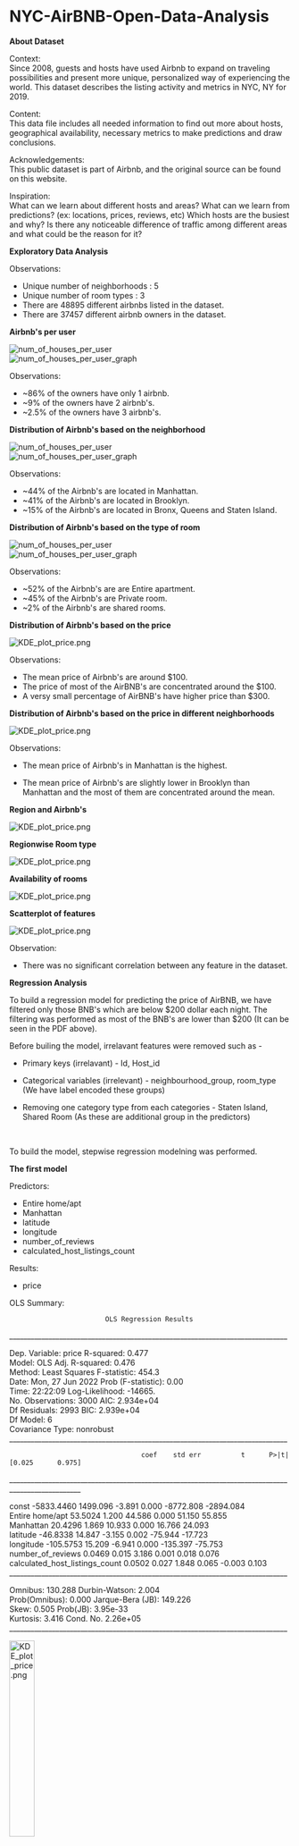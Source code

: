 # NYC-AirBNB-Open-Data-Analysis

<b>About Dataset</b>

Context: <br>
Since 2008, guests and hosts have used Airbnb to expand on traveling possibilities and present more unique, personalized way of experiencing the world. This dataset describes the listing activity and metrics in NYC, NY for 2019.

Content: <br>
This data file includes all needed information to find out more about hosts, geographical availability, necessary metrics to make predictions and draw conclusions.

Acknowledgements: <br>
This public dataset is part of Airbnb, and the original source can be found on this website.

Inspiration: <br>
What can we learn about different hosts and areas?
What can we learn from predictions? (ex: locations, prices, reviews, etc)
Which hosts are the busiest and why?
Is there any noticeable difference of traffic among different areas and what could be the reason for it?

<b>Exploratory Data Analysis</b>

Observations:

- Unique number of neighborhoods : 5
- Unique number of room types : 3
- There are 48895 different airbnbs listed in the dataset.
- There are 37457 different airbnb owners in the dataset.

<b>Airbnb's per user</b>

<img src="pictures/num_of_houses_per_user.JPG" alt="num_of_houses_per_user">
<br>
<img src="pictures/num_of_houses_per_user_graph.png" alt="num_of_houses_per_user_graph">
<br>

Observations:

- ~86% of the owners have only 1 airbnb.
- ~9% of the owners have 2 airbnb's.
- ~2.5% of the owners have 3 airbnb's.

<b>Distribution of Airbnb's based on the neighborhood</b>

<img src="pictures/num_of_airbnbs_per_neighborhood.JPG" alt="num_of_houses_per_user">
<br>
<img src="pictures/num_of_airbnbs_per_neighborhood_graph.png" alt="num_of_houses_per_user_graph">
<br>

Observations:

- ~44% of the Airbnb's are located in Manhattan.
- ~41% of the Airbnb's are located in Brooklyn.
- ~15% of the Airbnb's are located in Bronx, Queens and Staten Island.


<b>Distribution of Airbnb's based on the type of room</b>

<img src="pictures/types_of_rooms_in_airbnb.JPG" alt="num_of_houses_per_user">
<br>
<img src="pictures/types_of_rooms_in_airbnb_graph.png" alt="num_of_houses_per_user_graph">
<br>

Observations:

- ~52% of the Airbnb's are are Entire apartment.
- ~45% of the Airbnb's are Private room.
- ~2% of the Airbnb's are shared rooms.


<b>Distribution of Airbnb's based on the price</b>

<img src="pictures/KDE_plot_price.png" alt="KDE_plot_price.png">

Observations:

- The mean price of Airbnb's are around $100.
- The price of most of the AirBNB's are concentrated around the $100. 
- A versy small percentage of AirBNB's have higher price than $300.

<b>Distribution of Airbnb's based on the price in different neighborhoods</b>

<img src="pictures/KDE_plot_price_neighborhood.png" alt="KDE_plot_price.png">

Observations:

- The mean price of Airbnb's in Manhattan is the highest.

- The mean price of Airbnb's are slightly lower in Brooklyn than Manhattan and the most of them are concentrated around the mean.

<b>Region and Airbnb's</b>

<img src="pictures/KDE_plot_price_neighborhood.png" alt="KDE_plot_price.png">

<b>Regionwise Room type</b>

<img src="pictures/types_of_room_region.png" alt="KDE_plot_price.png">

<b>Availability of rooms</b>

<img src="pictures/availablity_region.png" alt="KDE_plot_price.png">

<b>Scatterplot of features</b>

<img src="pictures/scatterplot.png" alt="KDE_plot_price.png">

Observation:

- There was no significant correlation between any feature in the dataset.

<b>Regression Analysis</b>

To build a regression model for predicting the price of AirBNB, we have filtered only those BNB's which are below $200 dollar each night. The filtering was performed as most of the BNB's are lower than $200 (It can be seen in the PDF above).
<br>

Before builing the model, irrelavant features were removed such as - 

 - Primary keys (irrelavant) - Id, Host_id

 - Categorical variables (irrelevant) - neighbourhood_group, room_type
   (We have label encoded these groups)

 - Removing one category type from each categories - Staten Island, Shared Room
   (As these are additional group in the predictors)

<br>

To build the model, stepwise regression modelning was performed.

<b>The first model</b>

Predictors:

- Entire home/apt
- Manhattan
- latitude
- longitude 
- number_of_reviews 
- calculated_host_listings_count

Results:

- price

OLS Summary:


                            OLS Regression Results                            
______________________________________________________________________________ <br>

Dep. Variable:                  price   R-squared:                       0.477 <br>
Model:                            OLS   Adj. R-squared:                  0.476 <br>
Method:                 Least Squares   F-statistic:                     454.3 <br>
Date:                Mon, 27 Jun 2022   Prob (F-statistic):               0.00 <br>
Time:                        22:22:09   Log-Likelihood:                -14665. <br>
No. Observations:                3000   AIC:                         2.934e+04 <br>
Df Residuals:                    2993   BIC:                         2.939e+04 <br>
Df Model:                           6                                          <br>
Covariance Type:            nonrobust                                          <br>
______________________________________________________________________________ <br>

                                     coef    std err          t      P>|t|      [0.025      0.975]
__________________________________________________________________________________________________ <br>

const                          -5833.4460   1499.096     -3.891      0.000   -8772.808   -2894.084 <br>
Entire home/apt                   53.5024      1.200     44.586      0.000      51.150      55.855 <br>
Manhattan                         20.4296      1.869     10.933      0.000      16.766      24.093 <br>
latitude                         -46.8338     14.847     -3.155      0.002     -75.944     -17.723 <br>
longitude                       -105.5753     15.209     -6.941      0.000    -135.397     -75.753 <br>
number_of_reviews                  0.0469      0.015      3.186      0.001       0.018       0.076 <br>
calculated_host_listings_count     0.0502      0.027      1.848      0.065      -0.003       0.103 <br>
______________________________________________________________________________ <br>

Omnibus:                      130.288   Durbin-Watson:                   2.004 <br>
Prob(Omnibus):                  0.000   Jarque-Bera (JB):              149.226 <br>
Skew:                           0.505   Prob(JB):                     3.95e-33 <br>
Kurtosis:                       3.416   Cond. No.                     2.26e+05 <br>
______________________________________________________________________________ <br>

<img src="pictures/first_iteration.jpeg" width="30%" alt="KDE_plot_price.png">
 
Let's visualize the residual plot:

<img src="pictures/first_iteration_residual.jpeg" width="70%" alt="KDE_plot_price.png">

Observation:

- Since we can see the residuals are negative in for the datapoints at the beginning which later become positive, We can see a increasing trend in residual errors.

To reduce the linearity in the residual errors, we can perform transformations in predictors and the results.

<b>The second model</b>

Predictors:

- Entire home/apt
- Manhattan
- latitude
- longitude 
- number_of_reviews 
- calculated_host_listings_count
- square of latitude
- square of longitude
- square of number of reviews
- square of calculated host listings count

Results:

- sqaured root of price


OLS Summary:

                            OLS Regression Results                            
______________________________________________________________________________ <br>

Dep. Variable:                  price   R-squared:                       0.512 <br>
Model:                            OLS   Adj. R-squared:                  0.510 <br>
Method:                 Least Squares   F-statistic:                     313.6 <br>
Date:                Mon, 27 Jun 2022   Prob (F-statistic):               0.00 <br>
Time:                        22:27:22   Log-Likelihood:                -5610.3 <br>
No. Observations:                3000   AIC:                         1.124e+04 <br>
Df Residuals:                    2989   BIC:                         1.131e+04 <br>
Df Model:                          10                                          <br> 
Covariance Type:            nonrobust                                          <br>
______________________________________________________________________________ <br>

                                       coef    std err          t      P>|t|      [0.025      0.975]
____________________________________________________________________________________________________ <br>

const                            -9.322e+04   3.45e+04     -2.705      0.007   -1.61e+05   -2.57e+04 <br>
Entire home/apt                      2.7036      0.059     45.998      0.000       2.588       2.819 <br>
longitude                         1415.4808    937.737      1.509      0.131    -423.194    3254.156 <br>
latitude                          7135.9938    559.093     12.764      0.000    6039.748    8232.240 <br>
Manhattan                            0.9104      0.096      9.457      0.000       0.722       1.099 <br>
number_of_reviews                    0.0008      0.002      0.429      0.668      -0.003       0.004 <br>
calculated_host_listings_count      -0.0081      0.004     -2.264      0.024      -0.015      -0.001 <br>
longitude_2                          9.6156      6.344      1.516      0.130      -2.824      22.055 <br>
latitude_2                         -87.6058      6.861    -12.768      0.000    -101.059     -74.152 <br>
number_of_reviews_2               1.099e-05   1.02e-05      1.076      0.282   -9.04e-06     3.1e-05 <br>
calculated_host_listings_count_2  3.112e-05   1.24e-05      2.516      0.012    6.87e-06    5.54e-05 <br>
______________________________________________________________________________ <br>

Omnibus:                       73.297   Durbin-Watson:                   2.017 <br>
Prob(Omnibus):                  0.000   Jarque-Bera (JB):               85.001 <br>
Skew:                           0.335   Prob(JB):                     3.49e-19 <br>
Kurtosis:                       3.481   Cond. No.                     9.12e+09 <br>
______________________________________________________________________________ <br>


<img src="pictures/second_iteration.jpeg" width="30%" alt="KDE_plot_price.png">
 
Let's visualize the residual plot:

<img src="pictures/second_iteration_residuals.jpeg" width="70%" alt="KDE_plot_price.png">

Let's check the condition of equal variance using Levene's test:

<b>statistic=18.386483526081904</b>
<b>pvalue=1.860245656713538e-05</b>

Observation:

- There is still some upward trend remaining in the data but it had been reduced significantly. 
- The constant vaiance condition is not met in this case, so we have to reduce it too.


To reduce the linearity in the residual errors and bringing constant variance in the residual errors, we can perform transformations in predictors and the results. In addition to transformations we have used Weighted least squared Regression this time, to fit the model better.

<b>The third model</b>

Predictors:

- Entire home/apt
- Manhattan
- latitude
- longitude 
- number_of_reviews 
- calculated_host_listings_count
- square of latitude
- square of longitude
- square of number of reviews
- square of calculated host listings count
- cube of longitude
- cube of calculated host listings count
- combined effect of longitude and calculated host listings count
- combined effect of numnber of reviews and calculated host listings count
- combined effect of Manhattan, entire apartment or not and number of reviews
- combined effect of Manhattan, enitre apartment or not and availability of apartment
- combined effect of Manhattan, longitude and latitude
- combined effect of entire apartment, longitude, latitude and Manhattan
- combined effect of squared longitude, squared latitude and number of reviews

Results:

- root under four of price

OLS Summary:

                   WLS Regression Results                            
______________________________________________________________________________ <br>

Dep. Variable:                  price   R-squared:                       0.645 <br>
Model:                            WLS   Adj. R-squared:                  0.643 <br>
Method:                 Least Squares   F-statistic:                     284.7 <br>
Date:                Mon, 27 Jun 2022   Prob (F-statistic):               0.00 <br>
Time:                        22:47:10   Log-Likelihood:                -7739.2 <br>
No. Observations:                3000   AIC:                         1.552e+04 <br>
Df Residuals:                    2980   BIC:                         1.564e+04 <br>
Df Model:                          19                                          <br>
Covariance Type:            nonrobust                                          <br>
______________________________________________________________________________ <br>

                                       coef    std err          t      P>|t|      [0.025      0.975] <br>
____________________________________________________________________________________________________ <br>

const                            -9126.3851   1430.266     -6.381      0.000   -1.19e+04   -6321.976 <br>
Entire home/apt                      0.4937      0.011     45.199      0.000       0.472       0.515 <br>
number_of_reviews                   -1.0537      0.184     -5.726      0.000      -1.415      -0.693 <br>
calculated_host_listings_count      -1.0105      1.327     -0.761      0.447      -3.613       1.592 <br>
longitude_2                         -2.1726      0.764     -2.844      0.004      -3.671      -0.675 <br>
latitude_2                          23.6591      1.271     18.621      0.000      21.168      26.150 <br>
number_of_reviews_2               1.236e-05   2.72e-06      4.551      0.000    7.04e-06    1.77e-05 <br>
calculated_host_listings_count_2     0.0003    2.3e-05     10.968      0.000       0.000       0.000 <br>
longitude_3                         -0.0196      0.007     -2.846      0.004      -0.033      -0.006 <br>
latitude_3                          -0.3873      0.021    -18.629      0.000      -0.428      -0.347 <br>
calculated_host_listings_count_3 -6.423e-07   6.95e-08     -9.244      0.000   -7.79e-07   -5.06e-07 <br>
longitude_chlc                       0.0489      0.015      3.319      0.001       0.020       0.078 <br>
latitude_number_of_reviews           0.0454      0.008      5.717      0.000       0.030       0.061 <br>
latitude_chls                        0.1133      0.017      6.712      0.000       0.080       0.146 <br>
number_of_reviews_chls            3.562e-08   1.26e-08      2.835      0.005     1.1e-08    6.03e-08 <br>
manhattan_entire_apt_num_reviews    -0.0022      0.001     -3.214      0.001      -0.003      -0.001 <br>
manhattan_entire_apt_available       0.0006   8.02e-05      7.405      0.000       0.000       0.001 <br>
manhattan_long_lat                 -8.5e-05   5.13e-06    -16.559      0.000   -9.51e-05   -7.49e-05 <br>
entire_home_long_lat_manhattan    5.484e-05   6.46e-06      8.485      0.000    4.22e-05    6.75e-05 <br>
long_2_lat_2_number_of_reviews   -8.766e-08   1.71e-08     -5.128      0.000   -1.21e-07   -5.41e-08 <br>
______________________________________________________________________________<br>

Omnibus:                     1170.517   Durbin-Watson:                   1.884 <br>
Prob(Omnibus):                  0.000   Jarque-Bera (JB):           248821.793 <br>
Skew:                          -0.667   Prob(JB):                         0.00 <br>
Kurtosis:                      47.596   Cond. No.                     1.21e+14 <br>
______________________________________________________________________________<br>

<img src="pictures/third_iteration.jpeg" width="30%" alt="KDE_plot_price.png">
 
Let's visualize the residual plot:

<img src="pictures/third_iteration_residuals.jpeg" width="70%" alt="KDE_plot_price.png">

Let's check the condition of equal variance using Levene's test:

<b>statistic=2.885560933873544</b>
<b>pvalue=0.08948063279615048</b>

Let's check the conditions of normality of this model:

<img src="pictures/third_iteration_normal.jpeg" width="70%" alt="KDE_plot_price.png">


Observation:

- The trend in the residuals have been removed significatly. There are some data points which have higher residual errors. 
- The constant vaiance condition is met in this case. It can be seen from the Levene's test.
- The normality condition of residuals is not met as there are some residuals which are outlier


Future Score:

- We can remove the outlier or high leverage points to further improve the model.
- We can explore Tree based or Neural network based techniques to improve the model further.
